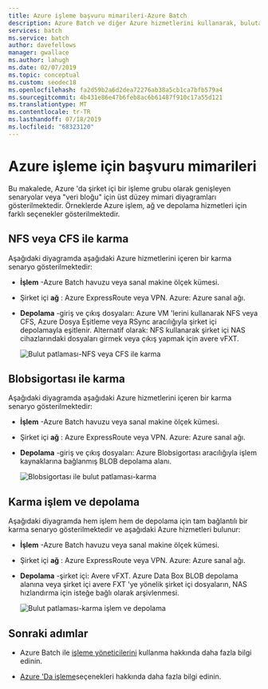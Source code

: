 ```yaml
---
title: Azure işleme başvuru mimarileri-Azure Batch
description: Azure Batch ve diğer Azure hizmetlerini kullanarak, buluta gömülmüş şirket içi bir işleme grubunu genişletmek için mimariler
services: batch
ms.service: batch
author: davefellows
manager: gwallace
ms.author: lahugh
ms.date: 02/07/2019
ms.topic: conceptual
ms.custom: seodec18
ms.openlocfilehash: fa2d59b2a6d2dea72276ab38a5cb1ca7bfb579a4
ms.sourcegitcommit: 4b431e86e47b6feb8ac6b61487f910c17a55d121
ms.translationtype: MT
ms.contentlocale: tr-TR
ms.lasthandoff: 07/18/2019
ms.locfileid: "68323120"
---
```

# <a name="reference-architectures-for-azure-rendering"></a>Azure işleme için başvuru mimarileri

Bu makalede, Azure 'da şirket içi bir işleme grubu olarak genişleyen senaryolar veya "veri bloğu" için üst düzey mimari diyagramları gösterilmektedir. Örneklerde Azure işlem, ağ ve depolama hizmetleri için farklı seçenekler gösterilmektedir.

## <a name="hybrid-with-nfs-or-cfs"></a>NFS veya CFS ile karma

Aşağıdaki diyagramda aşağıdaki Azure hizmetlerini içeren bir karma senaryo gösterilmektedir:

* **İşlem** -Azure Batch havuzu veya sanal makine ölçek kümesi.

* Şirket içi **ağ** : Azure ExpressRoute veya VPN. Azure: Azure sanal ağı.

* **Depolama** -giriş ve çıkış dosyaları: Azure VM 'lerini kullanarak NFS veya CFS, Azure Dosya Eşitleme veya RSync aracılığıyla şirket içi depolamayla eşitlenir. Alternatif olarak: NFS kullanarak şirket içi NAS cihazlarındaki dosyaları girmek veya çıkış yapmak için avere vFXT.

  ![Bulut patlaması-NFS veya CFS ile karma](./media/batch-rendering-architectures/hybrid-nfs-cfs-avere.png)

## <a name="hybrid-with-blobfuse"></a>Blobsigortası ile karma

Aşağıdaki diyagramda aşağıdaki Azure hizmetlerini içeren bir karma senaryo gösterilmektedir:

* **İşlem** -Azure Batch havuzu veya sanal makine ölçek kümesi.

* Şirket içi **ağ** : Azure ExpressRoute veya VPN. Azure: Azure sanal ağı.

* **Depolama** -giriş ve çıkış dosyaları: Azure Blobsigortası aracılığıyla işlem kaynaklarına bağlanmış BLOB depolama alanı.

  ![Blobsigortası ile bulut patlaması-karma](./media/batch-rendering-architectures/hybrid-blob-fuse.png)

## <a name="hybrid-compute-and-storage"></a>Karma işlem ve depolama

Aşağıdaki diyagramda hem işlem hem de depolama için tam bağlantılı bir karma senaryo gösterilmektedir ve aşağıdaki Azure hizmetleri bulunur:

* **İşlem** -Azure Batch havuzu veya sanal makine ölçek kümesi.

* Şirket içi **ağ** : Azure ExpressRoute veya VPN. Azure: Azure sanal ağı.

* **Depolama** -şirket içi: Avere vFXT. Azure Data Box BLOB depolama alanına veya şirket içi avere FXT 'ye yönelik şirket içi dosyaların, NAS hızlandırma için isteğe bağlı olarak arşivlenmesi.

  ![Bulut patlaması-karma işlem ve depolama](./media/batch-rendering-architectures/hybrid-compute-storage-avere.png)


## <a name="next-steps"></a>Sonraki adımlar

* Azure Batch ile [işleme yöneticilerini](batch-rendering-render-managers.md) kullanma hakkında daha fazla bilgi edinin.

* [Azure 'Da işleme](batch-rendering-service.md)seçenekleri hakkında daha fazla bilgi edinin.